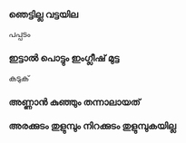 ### ഞെട്ടില്ല വട്ടയില 
പപ്പടം 

### ഇട്ടാൽ പൊട്ടും ഇംഗ്ലീഷ് മുട്ട
കടുക്
### അണ്ണാന്‍ കുഞ്ഞും തന്നാലായത്
### അരക്കുടം തുളുമ്പും നിറക്കുടം തുളുമ്പുകയില്ല
